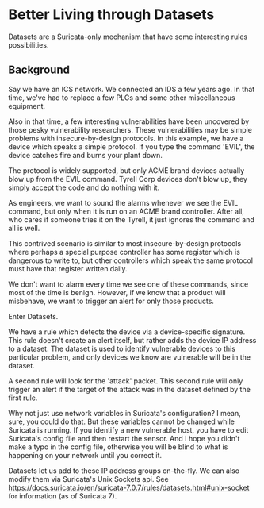 # Better Living through Datasets

Datasets are a Suricata-only mechanism that have some interesting rules possibilities.

## Background

Say we have an ICS network. We connected an IDS a few years ago. In that time, we've had to replace a few PLCs and some other miscellaneous equipment.

Also in that time, a few interesting vulnerabilities have been uncovered by those pesky vulnerability researchers. These vulnerabilities may be simple problems with insecure-by-design protocols. In this example, we have a device which speaks a simple protocol. If you type the command 'EVIL', the device catches fire and burns your plant down.

The protocol is widely supported, but only ACME brand devices actually blow up from the EVIL command. Tyrell Corp devices don't blow up, they simply accept the code and do nothing with it.

As engineers, we want to sound the alarms whenever we see the EVIL command, but only when it is run on an ACME brand controller. After all, who cares if someone tries it on the Tyrell, it just ignores the command and all is well.

This contrived scenario is similar to most insecure-by-design protocols where perhaps a special purpose controller has some register which is dangerous to write to, but other controllers which speak the same protocol must have that register written daily.

We don't want to alarm every time we see one of these commands, since most of the time is benign. However, if we know that a product will misbehave, we want to trigger an alert for only those products.

Enter Datasets.

We have a rule which detects the device via a device-specific signature. This rule doesn't create an alert itself, but rather adds the device IP address to a dataset. The dataset is used to identify vulnerable devices to this particular problem, and only devices we know are vulnerable will be in the dataset.

A second rule will look for the 'attack' packet. This second rule will only trigger an alert if the target of the attack was in the dataset defined by the first rule.

Why not just use network variables in Suricata's configuration? I mean, sure, you could do that. But these variables cannot be changed while Suricata is running. If you identify a new vulnerable host, you have to edit Suricata's config file and then restart the sensor. And I hope you didn't make a typo in the config file, otherwise you will be blind to what is happening on your network until you correct it.

Datasets let us add to these IP address groups on-the-fly. We can also modify them via Suricata's Unix Sockets api. See https://docs.suricata.io/en/suricata-7.0.7/rules/datasets.html#unix-socket for information (as of Suricata 7).


